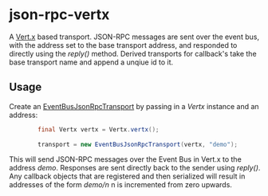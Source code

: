 # json-rpc-vertx

A [Vert.x](http://vertx.io) based transport. JSON-RPC messages are sent over the event bus, with the address set to the base transport address, and responded to directly using the *reply()* method. Derived transports for callback's take the base transport name and append a unqiue id to it.

## Usage

Create an [EventBusJsonRpcTransport](src/main/java/com/rbs/ie/jsonrpc/vertx/EventBusJsonRpcTransport.java) by passing in a *Vertx* instance and an address:

```java
		final Vertx vertx = Vertx.vertx();
				
		transport = new EventBusJsonRpcTransport(vertx, "demo");
```

This will send JSON-RPC messages over the Event Bus in Vert.x to the address *demo*. Responses are sent directly back to the sender using *reply()*. Any callback objects that are registered and then serialized will result in addresses of the form *demo/n* n is incremented from zero upwards.